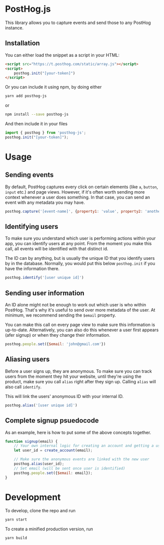 # PostHog.js

This library allows you to capture events and send those to any PostHog instance.


## Installation

You can either load the snippet as a script in your HTML:
```html
<script src="https://t.posthog.com/static/array.js"></script>
<script>
    posthog.init("[your-token]")
</script>
```

Or you can include it using npm, by doing either
```bash
yarn add posthog-js
```
or
```bash
npm install --save posthog-js
```

And then include it in your files
```js
import { posthog } from 'posthog-js';
posthog.init("[your-token]");
```

# Usage
## Sending events

By default, PostHog captures every click on certain elements (like `a`, `button`, `input` etc.) and page views. However, if it's often worth sending more context whenever a user does something. In that case, you can send an event with any metadata you may have.

```js
posthog.capture('[event-name]', {property1: 'value', property2: 'another value'})
```

## Identifying users
To make sure you understand which user is performing actions within your app, you can identify users at any point. From the moment you make this call, all events will be identified with that distinct id.

The ID can by anything, but is usually the unique ID that you identify users by in the database. 
Normally, you would put this below `posthog.init` if you have the information there.

```js
posthog.identify('[user unique id]')
```

## Sending user information
An ID alone might not be enough to work out which user is who within PostHog. That's why it's useful to send over more metadata of the user. At minimum, we recommend sending the `$email` property.

You can make this call on every page view to make sure this information is up-to-date. Alternatively, you can also do this whenever a user first appears (afer signup) or when they change their information.

```js
posthog.people.set({$email: 'john@gmail.com'})
```

## Aliasing users
Before a user signs up, they are anonymous. To make sure you can track users from the moment they hit your website, until they're using the product, make sure you call `alias` right after they sign up. Calling `alias` will also call `identify`.

This will link the users' anonymous ID with your internal ID.

```js
posthog.alias('[user unique id]')
```

## Complete signup psuedocode

As an example, here is how to put some of the above concepts together.

```js
function signup(email) {
    // Your own internal logic for creating an account and getting a user_id
    let user_id = create_account(email);

    // Make sure the anonymous events are linked with the new user
    posthog.alias(user_id);
    // Set email (will be sent once user is identified)
    posthog.people.set({$email: email});
}
```


# Development

To develop, clone the repo and run
```bash
yarn start
```

To create a minified production version, run
```bash
yarn build
```
